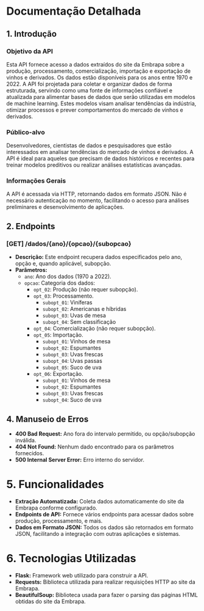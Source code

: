 # Documentação Detalhada

## 1. Introdução
### Objetivo da API
Esta API fornece acesso a dados extraídos do site da Embrapa sobre a produção, processamento, comercialização, importação e exportação de vinhos e derivados. Os dados estão disponíveis para os anos entre 1970 e 2022. A API foi projetada para coletar e organizar dados de forma estruturada, servindo como uma fonte de informações confiável e atualizada para alimentar bases de dados que serão utilizadas em modelos de machine learning. Estes modelos visam analisar tendências da indústria, otimizar processos e prever comportamentos do mercado de vinhos e derivados.

### Público-alvo
Desenvolvedores, cientistas de dados e pesquisadores que estão interessados em analisar tendências do mercado de vinhos e derivados. A API é ideal para aqueles que precisam de dados históricos e recentes para treinar modelos preditivos ou realizar análises estatísticas avançadas.

### Informações Gerais
A API é acessada via HTTP, retornando dados em formato JSON. Não é necessário autenticação no momento, facilitando o acesso para análises preliminares e desenvolvimento de aplicações.

## 2. Endpoints
### [GET] /dados/{ano}/{opcao}/{subopcao}
- **Descrição:** Este endpoint recupera dados especificados pelo ano, opção e, quando aplicável, subopção.
- **Parâmetros:**
  - `ano`: Ano dos dados (1970 a 2022).
  - `opcao`: Categoria dos dados:
    - `opt_02`: Produção (não requer subopção).
    - `opt_03`: Processamento.
      - `subopt_01`: Viníferas
      - `subopt_02`: Americanas e híbridas
      - `subopt_03`: Uvas de mesa
      - `subopt_04`: Sem classificação
    - `opt_04`: Comercialização (não requer subopção).
    - `opt_05`: Importação.
      - `subopt_01`: Vinhos de mesa
      - `subopt_02`: Espumantes
      - `subopt_03`: Uvas frescas
      - `subopt_04`: Uvas passas
      - `subopt_05`: Suco de uva
    - `opt_06`: Exportação.
      - `subopt_01`: Vinhos de mesa
      - `subopt_02`: Espumantes
      - `subopt_03`: Uvas frescas
      - `subopt_04`: Suco de uva

## 4. Manuseio de Erros
- **400 Bad Request:** Ano fora do intervalo permitido, ou opção/subopção inválida.
- **404 Not Found:** Nenhum dado encontrado para os parâmetros fornecidos.
- **500 Internal Server Error:** Erro interno do servidor.

# 5. Funcionalidades

- **Extração Automatizada:** Coleta dados automaticamente do site da Embrapa conforme configurado.
- **Endpoints de API:** Fornece vários endpoints para acessar dados sobre produção, processamento, e mais.
- **Dados em Formato JSON:** Todos os dados são retornados em formato JSON, facilitando a integração com outras aplicações e sistemas.

# 6. Tecnologias Utilizadas

- **Flask:** Framework web utilizado para construir a API.
- **Requests:** Biblioteca utilizada para realizar requisições HTTP ao site da Embrapa.
- **BeautifulSoup:** Biblioteca usada para fazer o parsing das páginas HTML obtidas do site da Embrapa.
